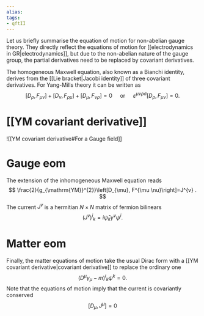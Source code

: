 ```yaml
---
alias:
tags:
- qftII
---
```

 Let us briefly summarise the equation of motion for non-abelian gauge theory. They directly reflect the equations of motion for [[electrodynamics in GR|electrodynamics]], but due to the non-abelian nature of the gauge group, the partial derivatives need to be replaced by covariant derivatives.

The homogeneous Maxwell equation, also known as a Bianchi identity, derives from the [[Lie bracket|Jacobi identity]] of three covariant derivatives. For Yang-Mills theory it can be written as
$$
\left[D_{\rho}, F_{\mu \nu}\right]+\left[D_{\nu}, F_{\rho \mu}\right]+\left[D_{\mu}, F_{\nu \rho}\right]=0 \quad \text { or } \quad \varepsilon^{\mu v \rho \sigma}\left[D_{\rho}, F_{\mu \nu}\right]=0 .
$$

# [[YM covariant derivative]]

![[YM covariant derivative#For a Gauge field]]

# Gauge eom
The extension of the inhomogeneous Maxwell equation reads
$$
\frac{2}{g_{\mathrm{YM}}^{2}}\left[D_{\mu}, F^{\mu \nu}\right]=J^{v} .
$$
The current $J^{v}$ is a hermitian $N \times N$ matrix of fermion bilinears
$$
\left(J^{v}\right)^{i}{ }_{k}=i \bar{\psi}_{k} \gamma^{v} \psi^{i} .
$$

# Matter eom
Finally, the matter equations of motion take the usual Dirac form with a [[YM covariant derivative|covariant derivative]] to replace the ordinary one
$$
\left(D^{\mu} \gamma_{\mu}-m\right)^{i}{ }_{k} \psi^{k}=0 .
$$
Note that the equations of motion imply that the current is covariantly conserved
$$
\left[D_{\mu}, J^{\mu}\right]=0
$$